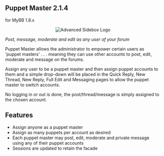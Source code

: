 ## Puppet Master 2.1.4
for MyBB 1.8.x

<p align="center">
  <img title="Advanced Sidebox Logo" alt="Advanced Sidebox Logo" src="http://i.imgur.com/3ip8d2G.png" />
</p>

*Post, message, moderate and edit as any user of your forum*

Puppet Master allows the administrator to empower certain users as 'puppet masters' . . . meaning they can use other accounts to post, edit, moderate and message on the forums.

Assign any user to be a puppet master and then assign puppet accounts to them and a simple drop-down will be placed in the Quick Reply, New Thread, New Reply, Full Edit and Messaging pages to allow the puppet master to switch accounts.

No logging in or out is done, the post/thread/message is simply assigned to the chosen account.

## Features

* Assign anyone as a puppet master
* Assign as many puppets per account as desired
* Each puppet master may post, edit, moderate and private message using any of their puppet accounts
* Sessions are updated to retain the facade

